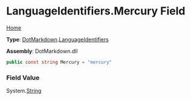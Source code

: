 # LanguageIdentifiers\.Mercury Field

[Home](../../../README.md)

**Type**: [DotMarkdown](../../README.md)\.[LanguageIdentifiers](../README.md)

**Assembly**: DotMarkdown\.dll

```csharp
public const string Mercury = "mercury"
```

### Field Value

System\.[String](https://docs.microsoft.com/en-us/dotnet/api/system.string)